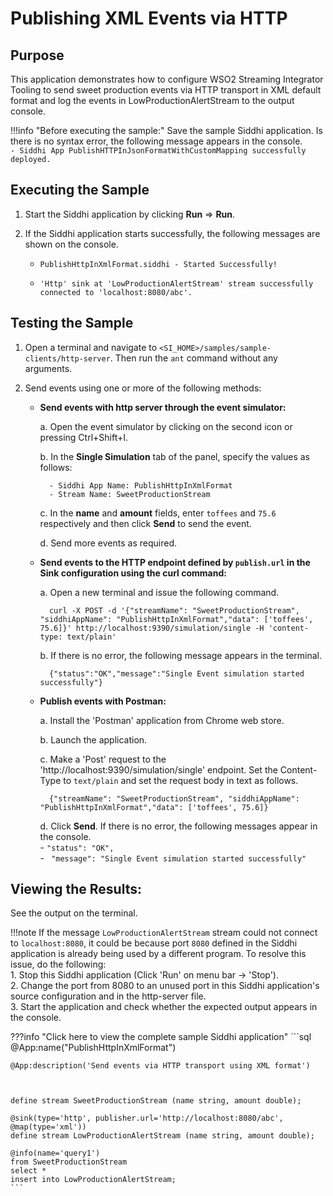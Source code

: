 # Publishing XML Events via HTTP

## Purpose

This application demonstrates how to configure WSO2 Streaming Integrator Tooling to send sweet production events via HTTP transport in XML default format and log the events in LowProductionAlertStream to the output console.

!!!info "Before executing the sample:"
    Save the sample Siddhi application. Is there is no syntax error, the following message appears in the console.<br/>
    `- Siddhi App PublishHTTPInJsonFormatWithCustomMapping successfully deployed.`

## Executing the Sample

1. Start the Siddhi application by clicking **Run** => **Run**.

2. If the Siddhi application starts successfully, the following messages are shown on the console.

    * `PublishHttpInXmlFormat.siddhi - Started Successfully!`

    * `'Http' sink at 'LowProductionAlertStream' stream successfully connected to 'localhost:8080/abc'.`

## Testing the Sample

1. Open a terminal and navigate to `<SI_HOME>/samples/sample-clients/http-server`.  Then run the `ant` command without any arguments.

2. Send events using one or more of the following methods:

    - **Send events with http server through the event simulator:**

        a. Open the event simulator by clicking on the second icon or pressing Ctrl+Shift+I.

	    b. In the **Single Simulation** tab of the panel, specify the values as follows:

            - Siddhi App Name: PublishHttpInXmlFormat
            - Stream Name: SweetProductionStream

        c. In the **name** and **amount** fields, enter `toffees` and `75.6` respectively and then click **Send** to send the event.

        d. Send more events as required.

    - **Send events to the HTTP endpoint defined by `publish.url` in the Sink configuration using the curl command:**

        a. Open a new terminal and issue the following command.

            curl -X POST -d '{"streamName": "SweetProductionStream", "siddhiAppName": "PublishHttpInXmlFormat","data": ['toffees', 75.6]}' http://localhost:9390/simulation/single -H 'content-type: text/plain'

        b. If there is no error, the following message appears in the terminal.

            {"status":"OK","message":"Single Event simulation started successfully"}
	    
    - **Publish events with Postman:**

        a. Install the 'Postman' application from Chrome web store.

        b. Launch the application.

        c. Make a 'Post' request to the 'http://localhost:9390/simulation/single' endpoint. Set the Content-Type to `text/plain` and set the request body in text as follows.

            {"streamName": "SweetProductionStream", "siddhiAppName": "PublishHttpInXmlFormat","data": ['toffees', 75.6]}

        d. Click **Send**. If there is no error, the following messages appear in the console.<br/>
            - `"status": "OK",`<br/>
            - ` "message": "Single Event simulation started successfully"`

## Viewing the Results:

See the output on the terminal.

!!!note
    If the message `LowProductionAlertStream` stream could not connect to `localhost:8080`, it could be because port `8080`
    defined in the Siddhi application is already being used by a different program. To resolve this issue, do the following:<br/>
        1. Stop this Siddhi application (Click 'Run' on menu bar -> 'Stop').<br/>
        2. Change the port from 8080 to an unused port in this Siddhi application's source configuration and in the http-server file.<br/>
        3. Start the application and check whether the expected output appears in the console.

???info "Click here to view the complete sample Siddhi application"
    ```sql
    @App:name("PublishHttpInXmlFormat")

    @App:description('Send events via HTTP transport using XML format')



    define stream SweetProductionStream (name string, amount double);

    @sink(type='http', publisher.url='http://localhost:8080/abc',
    @map(type='xml'))
    define stream LowProductionAlertStream (name string, amount double);

    @info(name='query1')
    from SweetProductionStream
    select *
    insert into LowProductionAlertStream;
    ```